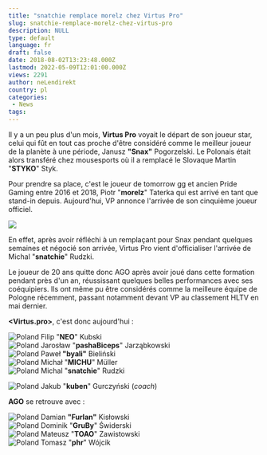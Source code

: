 ```yaml
---
title: "snatchie remplace morelz chez Virtus Pro"
slug: snatchie-remplace-morelz-chez-virtus-pro
description: NULL
type: default
language: fr
draft: false
date: 2018-08-02T13:23:48.000Z
lastmod: 2022-05-09T12:01:00.000Z
views: 2291
author: neLendirekt
country: pl
categories:
 - News
tags:
---
```

Il y a un peu plus d'un mois, **Virtus Pro** voyait le départ de son joueur star, celui qui fût en tout cas proche d'être considéré comme le meilleur joueur de la planète à une période, Janusz **"Snax"** Pogorzelski. Le Polonais était alors transféré chez mousesports où il a remplacé le Slovaque Martin "**STYKO**" Styk.

Pour prendre sa place, c'est le joueur de [](tomorrow.gg)tomorrow gg et ancien Pride Gaming entre 2016 et 2018, Piotr "**morelz**" Taterka qui est arrivé en tant que stand-in depuis. Aujourd'hui, VP annonce l'arrivée de son cinquième joueur officiel.

![](https://flickshot-ue.s3.eu-west-2.amazonaws.com/flickshot/article/5b6302b5e92ce/images/F6FRCNZFUbBDkGxprXCyY0mbzEVLdhuQjnz5vl0A.jpeg)

En effet, après avoir réfléchi à un remplaçant pour Snax pendant quelques semaines et négocié son arrivée, Virtus Pro vient d'officialiser l'arrivée de Michal "**snatchie**" Rudzki. 

Le joueur de 20 ans quitte donc AGO après avoir joué dans cette formation pendant près d'un an, réussissant quelques belles performances avec ses coéquipiers. Ils ont même pu être considérés comme la meilleure équipe de Pologne récemment, passant notamment devant VP au classement HLTV en mai dernier.

**[](Virtus.pro)<Virtus.pro>**, c'est donc aujourd'hui :

![Poland](/images/countries/pl.svg)⁠ Filip "**NEO**" Kubski  
![Poland](/images/countries/pl.svg)⁠ Jarosław "**pashaBiceps**" Jarząbkowski  
![Poland](/images/countries/pl.svg)⁠ Paweł **"byali"** Bieliński  
![Poland](/images/countries/pl.svg)⁠ Michał "**MICHU**" Müller  
![Poland](/images/countries/pl.svg)⁠ Michal "**snatchie**" Rudzki

![Poland](/images/countries/pl.svg)⁠ Jakub "**kuben**" Gurczyński (_coach_)

**[](Virtus.pro)AGO** se retrouve avec :

![Poland](/images/countries/pl.svg)⁠ Damian **"Furlan"** Kisłowski  
![Poland](/images/countries/pl.svg)⁠ Dominik "**GruBy**" Świderski  
![Poland](/images/countries/pl.svg)⁠ Mateusz "**TOAO**" Zawistowski  
![Poland](/images/countries/pl.svg)⁠ Tomasz "**phr**" Wójcik
